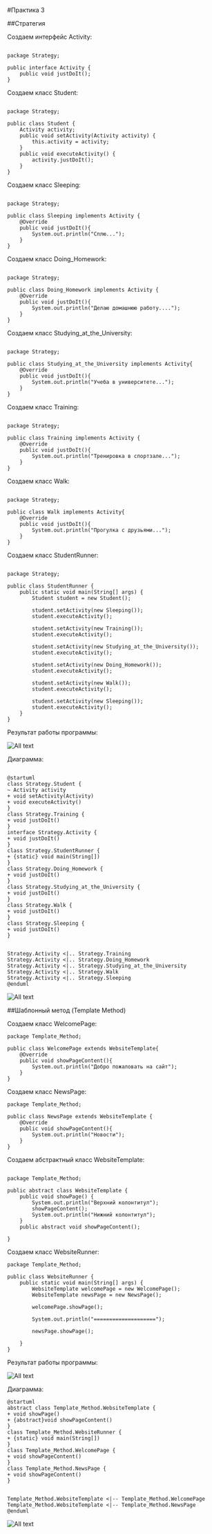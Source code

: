 #Практика 3

##Стратегия

Создаем интерфейс Activity:

```()

package Strategy;

public interface Activity {
    public void justDoIt();
}

```

Создаем класс Student:

```()

package Strategy;

public class Student {
    Activity activity;
    public void setActivity(Activity activity) {
        this.activity = activity;
    }
    public void executeActivity() {
        activity.justDoIt();
    }
}

```

Создаем класс Sleeping:

```()

package Strategy;

public class Sleeping implements Activity {
    @Override
    public void justDoIt(){
        System.out.println("Сплю...");
    }
}

```

Создаем класс Doing_Homework:

```()

package Strategy;

public class Doing_Homework implements Activity {
    @Override
    public void justDoIt(){
        System.out.println("Делаю домашнюю работу....");
    }
}

```

Создаем класс Studying_at_the_University:

```()

package Strategy;

public class Studying_at_the_University implements Activity{
    @Override
    public void justDoIt(){
        System.out.println("Учеба в университете...");
    }
}

```

Создаем класс Training:

```()

package Strategy;

public class Training implements Activity {
    @Override
    public void justDoIt(){
        System.out.println("Тренировка в спортзале...");
    }
}

```

Создаем класс Walk:

```()

package Strategy;

public class Walk implements Activity{
    @Override
    public void justDoIt(){
        System.out.println("Прогулка с друзьями...");
    }
}

```

Создаем класс StudentRunner:

```()

package Strategy;

public class StudentRunner {
    public static void main(String[] args) {
        Student student = new Student();

        student.setActivity(new Sleeping());
        student.executeActivity();

        student.setActivity(new Training());
        student.executeActivity();

        student.setActivity(new Studying_at_the_University());
        student.executeActivity();

        student.setActivity(new Doing_Homework());
        student.executeActivity();

        student.setActivity(new Walk());
        student.executeActivity();

        student.setActivity(new Sleeping());
        student.executeActivity();
    }
}

```

Результат работы программы:

![All text](Strategy/screenhots/1.png)

Диаграмма:

```()

@startuml
class Strategy.Student {
~ Activity activity
+ void setActivity(Activity)
+ void executeActivity()
}
class Strategy.Training {
+ void justDoIt()
}
interface Strategy.Activity {
+ void justDoIt()
}
class Strategy.StudentRunner {
+ {static} void main(String[])
}
class Strategy.Doing_Homework {
+ void justDoIt()
}
class Strategy.Studying_at_the_University {
+ void justDoIt()
}
class Strategy.Walk {
+ void justDoIt()
}
class Strategy.Sleeping {
+ void justDoIt()
}


Strategy.Activity <|.. Strategy.Training
Strategy.Activity <|.. Strategy.Doing_Homework
Strategy.Activity <|.. Strategy.Studying_at_the_University
Strategy.Activity <|.. Strategy.Walk
Strategy.Activity <|.. Strategy.Sleeping
@enduml
```

![All text](Strategy/screenhots/1_1.png)

##Шаблонный метод (Template Method)

Создаем класс WelcomePage:

```()
package Template_Method;

public class WelcomePage extends WebsiteTemplate{
    @Override
    public void showPageContent(){
        System.out.println("Добро пожаловать на сайт");
    }
}

```

Создаем класс NewsPage:

```()
package Template_Method;

public class NewsPage extends WebsiteTemplate {
    @Override
    public void showPageContent(){
        System.out.println("Новости");
    }
}

```

Создаем абстрактный класс WebsiteTemplate:

```()

package Template_Method;

public abstract class WebsiteTemplate {
    public void showPage() {
        System.out.println("Верхний колонтитул");
        showPageContent();
        System.out.println("Нижний колонтитул");
    }
    public abstract void showPageContent();

}

```

Создаем класс WebsiteRunner:

```()
package Template_Method;

public class WebsiteRunner {
    public static void main(String[] args) {
        WebsiteTemplate welcomePage = new WelcomePage();
        WebsiteTemplate newsPage = new NewsPage();

        welcomePage.showPage();

        System.out.println("====================");

        newsPage.showPage();

    }
}

```

Результат работы программы:

![All text](Template_Method/screenhots/2.png)

Диаграмма:

```()
@startuml
abstract class Template_Method.WebsiteTemplate {
+ void showPage()
+ {abstract}void showPageContent()
}
class Template_Method.WebsiteRunner {
+ {static} void main(String[])
}
class Template_Method.WelcomePage {
+ void showPageContent()
}
class Template_Method.NewsPage {
+ void showPageContent()
}


Template_Method.WebsiteTemplate <|-- Template_Method.WelcomePage
Template_Method.WebsiteTemplate <|-- Template_Method.NewsPage
@enduml
```

![All text](Template_Method/screenhots/2_1.png)
